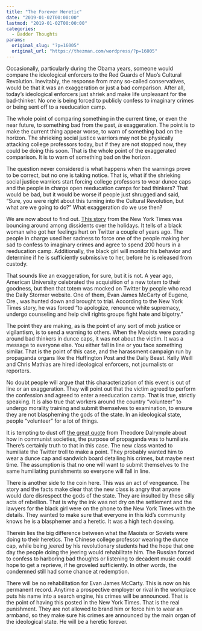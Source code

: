 ```yaml
---
title: "The Forever Heretic"
date: "2019-01-02T00:00:00"
lastmod: "2019-01-02T00:00:00"
categories:
  - Badder Thoughts
params:
  original_slug: "?p=16005"
  original_url: "https://thezman.com/wordpress/?p=16005"
---
```


Occasionally, particularly during the Obama years, someone would compare
the ideological enforcers to the Red Guards of Mao’s Cultural
Revolution. Inevitably, the response from many so-called conservatives,
would be that it was an exaggeration or just a bad comparison. After
all, today’s ideological enforcers just shriek and make life unpleasant
for the bad-thinker. No one is being forced to publicly confess to
imaginary crimes or being sent off to a reeducation camp.

The whole point of comparing something in the current time, or even the
near future, to something bad from the past, *is* exaggeration. The
point is to make the current thing appear worse, to warn of something
bad on the horizon. The shrieking social justice warriors may not be
physically attacking college professors today, but if they are not
stopped now, they could be doing this soon. That is the whole point of
the exaggerated comparison. It is to warn of something bad on the
horizon.

The question never considered is what happens when the warnings prove to
be correct, but no one is taking notice. That is, what if the shrieking
social justice warriors start forcing college professors to wear dunce
caps and the people in charge open reeducation camps for bad thinkers?
That would be bad, but it would be worse if people just shrugged and
said, “Sure, you were right about this turning into the Cultural
Revolution, but what are we going to do?” What exaggeration do we use
then?

We are now about to find out. [This
story](https://www.nytimes.com/2018/12/21/us/american-university-racist-hate-training.html)
from the New York Times was bouncing around among dissidents over the
holidays. It tells of a black woman who got her feelings hurt on Twitter
a couple of years ago. The people in charge used her sadness to force
one of the people making her sad to confess to imaginary crimes and
agree to spend 200 hours in a reeducation camp. Additionally, the black
girl will monitor his behavior and determine if he is sufficiently
submissive to her, before he is released from custody.

That sounds like an exaggeration, for sure, but it is not. A year ago,
American University celebrated the acquisition of a new totem to their
goodness, but then that totem was mocked on Twitter by people who read
the Daily Stormer website. One of them, Evan James McCarty of Eugene,
Ore., was hunted down and brought to trial. According to the New York
Times story, he was forced “to apologize, renounce white supremacy,
undergo counseling and help civil rights groups fight hate and bigotry.”

The point they are making, as is the point of any sort of mob justice or
vigilantism, is to send a warning to others. When the Maoists were
parading around bad thinkers in dunce caps, it was not about the victim.
It was a message to everyone else. You either fall in line or you face
something similar. That is the point of this case, and the harassment
campaign run by propaganda organs like the Huffington Post and the Daily
Beast. Kelly Weill and Chris Mathias are hired ideological enforcers,
not journalists or reporters.

No doubt people will argue that this characterization of this event is
out of line or an exaggeration. They will point out that the victim
agreed to perform the confession and agreed to enter a reeducation camp.
That is true, strictly speaking. It is also true that workers around the
country “volunteer” to undergo morality training and submit themselves
to examination, to ensure they are not blaspheming the gods of the
state. In an ideological state, people “volunteer” for a lot of things.

It is tempting to dust off [the great
quote](https://www.goodreads.com/quotes/124952-in-my-study-of-communist-societies-i-came-to-the)
from Theodore Dalrymple about how in communist societies, the purpose of
propaganda was to humiliate. There’s certainly truth to that in this
case. The new class wanted to humiliate the Twitter troll to make a
point. They probably wanted him to wear a dunce cap and sandwich board
detailing his crimes, but maybe next time. The assumption is that no one
will want to submit themselves to the same humiliating punishments so
everyone will fall in line.

There is another side to the coin here. This was an act of vengeance.
The story and the facts make clear that the new class is angry that
anyone would dare disrespect the gods of the state. They are insulted by
these silly acts of rebellion. That is why the ink was not dry on the
settlement and the lawyers for the black girl were on the phone to the
New York Times with the details. They wanted to make sure that everyone
in this kid’s community knows he is a blasphemer and a heretic. It was a
high tech doxxing.

Therein lies the big difference between what the Maoists or Soviets were
doing to their heretics. The Chinese college professor wearing the dunce
cap, while being jeered by his revolutionary students had the hope that
one day the people doing the jeering would rehabilitate him. The Russian
forced to confess to harboring bad thoughts or listening to decadent
music could hope to get a reprieve, if he groveled sufficiently. In
other words, the condemned still had some chance at redemption.

There will be no rehabilitation for Evan James McCarty. This is now on
his permanent record. Anytime a prospective employer or rival in the
workplace puts his name into a search engine, his crimes will be
announced. That is the point of having this posted in the New York
Times. That is the real punishment. They are not allowed to brand him or
force him to wear an armband, so they make sure his crimes are announced
by the main organ of the ideological state. He will be a heretic
forever.

 
